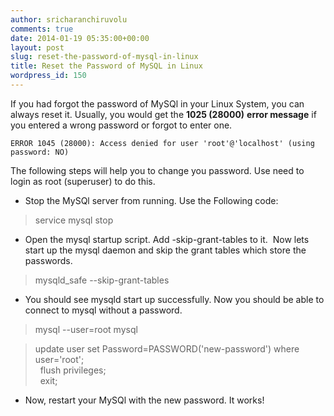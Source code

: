 ```yaml
---
author: sricharanchiruvolu
comments: true
date: 2014-01-19 05:35:00+00:00
layout: post
slug: reset-the-password-of-mysql-in-linux
title: Reset the Password of MySQL in Linux
wordpress_id: 150
---
```


If you had forgot the password of MySQl in your Linux System, you can always reset it. Usually, you would get the **1025 (28000)** **error message** if you entered a wrong password or forgot to enter one.

  
`ERROR 1045 (28000): Access denied for user 'root'@'localhost' (using password: NO)`  
  
The following steps will help you to change you password. Use need to login as root (superuser) to do this.  
  


  * Stop the MySQl server from running. Use the Following code: 

> service mysql stop

  * Open the mysql startup script. Add -skip-grant-tables to it.  Now lets start up the mysql daemon and skip the grant tables which store the passwords.

> mysqld_safe --skip-grant-tables 

  * You should see mysqld start up successfully. Now you should be able to connect to mysql without a  password.

> mysql --user=root mysql

> update user set Password=PASSWORD('new-password') where user='root';  
  flush privileges;  
  exit;

  * Now, restart your MySQl with the new password. It works!
